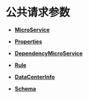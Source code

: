 # 公共请求参数<a name="ZH-CN_TOPIC_0113487712"></a>

-   **[MicroService](MicroService.md)**  

-   **[Properties](Properties.md)**  

-   **[DependencyMicroService](DependencyMicroService.md)**  

-   **[Rule](Rule.md)**  

-   **[DataCenterInfo](DataCenterInfo.md)**  

-   **[Schema](Schema.md)**  


